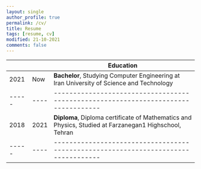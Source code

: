 ```yaml
---
layout: single
author_profile: true
permalink: /cv/
title: Resume
tags: [resume, cv]
modified: 21-10-2021
comments: false
---
```


|     |    |**Education**                                                               |
|-----|----|----------------------------------------------------------------------------------|
|2021 |Now| **Bachelor**, Studying Computer Engineering at Iran University of Science and Technology |
|-----|----|----------------------------------------------------------------------------------|
|2018 |2021| **Diploma**, Diploma certificate of Mathematics and Physics, Studied at Farzanegan1 Highschool, Tehran |
|-----|----|----------------------------------------------------------------------------------|
